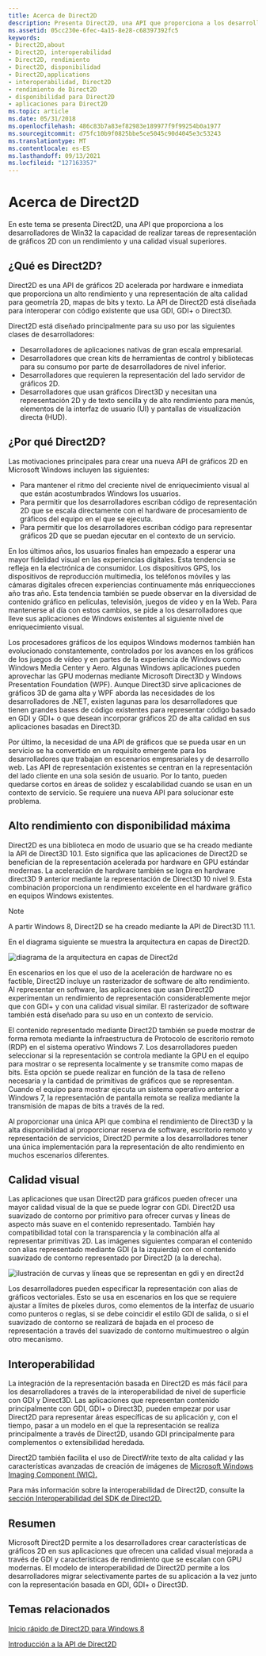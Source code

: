 ```yaml
---
title: Acerca de Direct2D
description: Presenta Direct2D, una API que proporciona a los desarrolladores de Win32 la capacidad de realizar tareas de representación de gráficos 2D con un rendimiento y una calidad visual superiores.
ms.assetid: 05cc230e-6fec-4a15-8e28-c68397392fc5
keywords:
- Direct2D,about
- Direct2D, interoperabilidad
- Direct2D, rendimiento
- Direct2D, disponibilidad
- Direct2D,applications
- interoperabilidad, Direct2D
- rendimiento de Direct2D
- disponibilidad para Direct2D
- aplicaciones para Direct2D
ms.topic: article
ms.date: 05/31/2018
ms.openlocfilehash: 486c83b7a83ef82983e189977f9f99254b0a1977
ms.sourcegitcommit: d75fc10b9f0825bbe5ce5045c90d4045e3c53243
ms.translationtype: MT
ms.contentlocale: es-ES
ms.lasthandoff: 09/13/2021
ms.locfileid: "127163357"
---
```

# <a name="about-direct2d"></a>Acerca de Direct2D

En este tema se presenta Direct2D, una API que proporciona a los desarrolladores de Win32 la capacidad de realizar tareas de representación de gráficos 2D con un rendimiento y una calidad visual superiores.

## <a name="what-is-direct2d"></a>¿Qué es Direct2D?

Direct2D es una API de gráficos 2D acelerada por hardware e inmediata que proporciona un alto rendimiento y una representación de alta calidad para geometría 2D, mapas de bits y texto. La API de Direct2D está diseñada para interoperar con código existente que usa GDI, GDI+ o Direct3D.

Direct2D está diseñado principalmente para su uso por las siguientes clases de desarrolladores:

-   Desarrolladores de aplicaciones nativas de gran escala empresarial.
-   Desarrolladores que crean kits de herramientas de control y bibliotecas para su consumo por parte de desarrolladores de nivel inferior.
-   Desarrolladores que requieren la representación del lado servidor de gráficos 2D.
-   Desarrolladores que usan gráficos Direct3D y necesitan una representación 2D y de texto sencilla y de alto rendimiento para menús, elementos de la interfaz de usuario (UI) y pantallas de visualización directa (HUD).

## <a name="why-direct2d"></a>¿Por qué Direct2D?

Las motivaciones principales para crear una nueva API de gráficos 2D en Microsoft Windows incluyen las siguientes:

-   Para mantener el ritmo del creciente nivel de enriquecimiento visual al que están acostumbrados Windows los usuarios.
-   Para permitir que los desarrolladores escriban código de representación 2D que se escala directamente con el hardware de procesamiento de gráficos del equipo en el que se ejecuta.
-   Para permitir que los desarrolladores escriban código para representar gráficos 2D que se puedan ejecutar en el contexto de un servicio.

En los últimos años, los usuarios finales han empezado a esperar una mayor fidelidad visual en las experiencias digitales. Esta tendencia se refleja en la electrónica de consumidor. Los dispositivos GPS, los dispositivos de reproducción multimedia, los teléfonos móviles y las cámaras digitales ofrecen experiencias continuamente más enriquecciones año tras año. Esta tendencia también se puede observar en la diversidad de contenido gráfico en películas, televisión, juegos de vídeo y en la Web. Para mantenerse al día con estos cambios, se pide a los desarrolladores que lleve sus aplicaciones de Windows existentes al siguiente nivel de enriquecimiento visual.

Los procesadores gráficos de los equipos Windows modernos también han evolucionado constantemente, controlados por los avances en los gráficos de los juegos de vídeo y en partes de la experiencia de Windows como Windows Media Center y Aero. Algunas Windows aplicaciones pueden aprovechar las GPU modernas mediante Microsoft Direct3D y Windows Presentation Foundation (WPF). Aunque Direct3D sirve aplicaciones de gráficos 3D de gama alta y WPF aborda las necesidades de los desarrolladores de .NET, existen lagunas para los desarrolladores que tienen grandes bases de código existentes para representar código basado en GDI y GDI+ o que desean incorporar gráficos 2D de alta calidad en sus aplicaciones basadas en Direct3D.

Por último, la necesidad de una API de gráficos que se pueda usar en un servicio se ha convertido en un requisito emergente para los desarrolladores que trabajan en escenarios empresariales y de desarrollo web. Las API de representación existentes se centran en la representación del lado cliente en una sola sesión de usuario. Por lo tanto, pueden quedarse cortos en áreas de solidez y escalabilidad cuando se usan en un contexto de servicio. Se requiere una nueva API para solucionar este problema.

## <a name="high-performance-with-maximum-availability"></a>Alto rendimiento con disponibilidad máxima

Direct2D es una biblioteca en modo de usuario que se ha creado mediante la API de Direct3D 10.1. Esto significa que las aplicaciones de Direct2D se benefician de la representación acelerada por hardware en GPU estándar modernas. La aceleración de hardware también se logra en hardware direct3D 9 anterior mediante la representación de Direct3D 10 nivel 9. Esta combinación proporciona un rendimiento excelente en el hardware gráfico en equipos Windows existentes.

> [!Note]  
> A partir Windows 8, Direct2D se ha creado mediante la API de Direct3D 11.1.

 

En el diagrama siguiente se muestra la arquitectura en capas de Direct2D.

![diagrama de la arquitectura en capas de Direct2d](images/direct2d-architectual-layering.png)

En escenarios en los que el uso de la aceleración de hardware no es factible, Direct2D incluye un rasterizador de software de alto rendimiento. Al representar en software, las aplicaciones que usan Direct2D experimentan un rendimiento de representación considerablemente mejor que con GDI+ y con una calidad visual similar. El rasterizador de software también está diseñado para su uso en un contexto de servicio.

El contenido representado mediante Direct2D también se puede mostrar de forma remota mediante la infraestructura de Protocolo de escritorio remoto (RDP) en el sistema operativo Windows 7. Los desarrolladores pueden seleccionar si la representación se controla mediante la GPU en el equipo para mostrar o se representa localmente y se transmite como mapas de bits. Esta opción se puede realizar en función de la tasa de relleno necesaria y la cantidad de primitivas de gráficos que se representan. Cuando el equipo para mostrar ejecuta un sistema operativo anterior a Windows 7, la representación de pantalla remota se realiza mediante la transmisión de mapas de bits a través de la red.

Al proporcionar una única API que combina el rendimiento de Direct3D y la alta disponibilidad al proporcionar reserva de software, escritorio remoto y representación de servicios, Direct2D permite a los desarrolladores tener una única implementación para la representación de alto rendimiento en muchos escenarios diferentes.

## <a name="visual-quality"></a>Calidad visual

Las aplicaciones que usan Direct2D para gráficos pueden ofrecer una mayor calidad visual de la que se puede lograr con GDI. Direct2D usa suavizado de contorno por primitivo para ofrecer curvas y líneas de aspecto más suave en el contenido representado. También hay compatibilidad total con la transparencia y la combinación alfa al representar primitivas 2D. Las imágenes siguientes comparan el contenido con alias representado mediante GDI (a la izquierda) con el contenido suavizado de contorno representado por Direct2D (a la derecha).

![ilustración de curvas y líneas que se representan en gdi y en direct2d](images/rendering-curves-and-lines.png)

Los desarrolladores pueden especificar la representación con alias de gráficos vectoriales. Esto se usa en escenarios en los que se requiere ajustar a límites de píxeles duros, como elementos de la interfaz de usuario como punteros o reglas, si se debe coincidir el estilo GDI de salida, o si el suavizado de contorno se realizará de bajada en el proceso de representación a través del suavizado de contorno multimuestreo o algún otro mecanismo.

## <a name="interoperability"></a>Interoperabilidad

La integración de la representación basada en Direct2D es más fácil para los desarrolladores a través de la interoperabilidad de nivel de superficie con GDI y Direct3D. Las aplicaciones que representan contenido principalmente con GDI, GDI+ o Direct3D, pueden empezar por usar Direct2D para representar áreas específicas de su aplicación y, con el tiempo, pasar a un modelo en el que la representación se realiza principalmente a través de Direct2D, usando GDI principalmente para complementos o extensibilidad heredada.

Direct2D también facilita el [](/windows/desktop/DirectWrite/direct-write-portal) uso de DirectWrite texto de alta calidad y las características avanzadas de creación de imágenes de [Microsoft Windows Imaging Component (WIC).](https://msdn.microsoft.com/library/ms737408.aspx)

Para más información sobre la interoperabilidad de Direct2D, consulte la [sección Interoperabilidad del SDK de Direct2D.](interoperability.md)

## <a name="summary"></a>Resumen

Microsoft Direct2D permite a los desarrolladores crear características de gráficos 2D en sus aplicaciones que ofrecen una calidad visual mejorada a través de GDI y características de rendimiento que se escalan con GPU modernas. El modelo de interoperabilidad de Direct2D permite a los desarrolladores migrar selectivamente partes de su aplicación a la vez junto con la representación basada en GDI, GDI+ o Direct3D.

## <a name="related-topics"></a>Temas relacionados

<dl> <dt>

[Inicio rápido de Direct2D para Windows 8](direct2d-quickstart-with-device-context.md)
</dt> <dt>

[Introducción a la API de Direct2D](the-direct2d-api.md)
</dt> </dl>

 

 